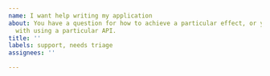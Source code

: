 ```yaml
---
name: I want help writing my application
about: You have a question for how to achieve a particular effect, or you need help
  with using a particular API.
title: ''
labels: support, needs triage
assignees: ''

---
```


<!-- Thank you for using Pdf and Printing!

     If you can't find the answer there, please consider asking a question on
     the Stack Overflow Web site:
      * https://stackoverflow.com/questions/ask?title=%5Bdart-pdf%5D%20

     You can browse existing questions at this address:
      * https://stackoverflow.com/search?q=dart-pdf&sort=frequent

     Please don't file a GitHub issue for support requests. GitHub issues are
     for tracking defects in the product. If you file a bug asking for help, we
     will consider this a request for a documentation update.

-->
